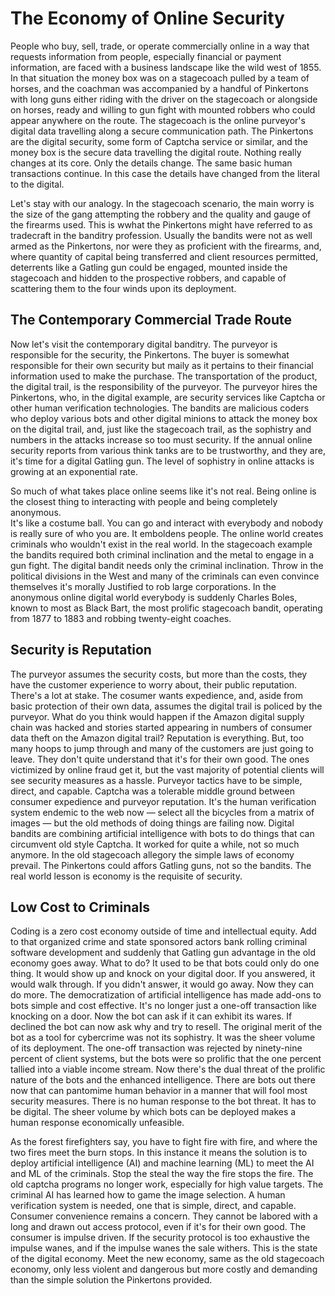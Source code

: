 # The Economy of Online Security



People who buy,
sell,
trade,
or operate commercially online in a way that requests information from people,
especially financial or payment information,
are faced with a business landscape like the wild west of 1855.
In that situation the money box was on a stagecoach pulled by a team of horses, 
and the coachman was accompanied by a handful of Pinkertons with long guns either riding with the driver on the stagecoach or alongside on horses,
ready and willing to gun fight with mounted robbers who could appear anywhere on the route. 
The stagecoach is the online purveyor's digital data travelling along a secure communication path.
The Pinkertons are the digital security,
some form of Captcha service or similar,
and the money box is the secure data travelling the digital route.
Nothing really changes at its core.
Only the details change.
The same basic human transactions continue.
In this case the details have changed from the literal to the digital.


Let's stay with our analogy.
In the stagecoach scenario,
the main worry is the size of the gang attempting the robbery and the quality and gauge of the firearms used.
This is wwhat the Pinkertons might have referred to as tradecraft in the banditry profession.
Usually the bandits were not as well armed as the Pinkertons,
nor were they as proficient with the firearms,
and,
where quantity of capital being transferred and client resources permitted,
deterrents like a Gatling gun could be engaged,
mounted inside the stagecoach and hidden to the prospective robbers,
and capable of scattering them to the four winds upon its deployment.

## The Contemporary Commercial Trade Route

Now let's visit the contemporary digital banditry.
The purveyor is responsible for the security,
the Pinkertons.
The buyer is somewhat responsible for their own security but maily as it pertains to their financial information used to make the purchase.
The transportation of the product,
the digital trail,
is the responsibility of the purveyor.
The purveyor hires the Pinkertons,
who,
in the digital example,
are security services like Captcha or other human verification technologies.
The bandits are malicious coders who deploy various bots and other digital minions to attack the money box on the digital trail,
and,
just like the stagecoach trail,
as the sophistry and numbers in the attacks increase so too must security.
If the annual online security reports from various think tanks are to be trustworthy,
and they are,
it's time for a digital Gatling gun.
The level of sophistry in online attacks is growing at an exponential rate. 

So much of what takes place online seems like it's not real. 
Being online is the closest thing to interacting with people and being completely anonymous.  
It's like a costume ball. 
You can go and interact with everybody and nobody is really sure of who you are. 
It emboldens people. 
The online world creates criminals who wouldn't exist in the real world. 
In the stagecoach example the bandits required both criminal inclination and the metal to engage in a gun fight.
The digital bandit needs only the criminal inclination.
Throw in the political divisions in the West and many of the criminals can even convince themselves it's morally Justified to rob large corporations.
In the anonymous online digital world everybody is suddenly Charles Boles,
known to most as Black Bart,
the most prolific stagecoach bandit,
operating from 1877 to 1883 and robbing twenty-eight coaches. 

## Security is Reputation


The purveyor assumes the security costs, 
but more than the costs, 
they have the customer experience to worry about,
their public reputation.
There's a lot at stake. 
The cosumer wants expedience,
and,
aside from basic protection of their own data,
assumes the digital trail is policed by the purveyor.
What do you think would happen if the Amazon digital supply chain was hacked and stories started appearing in numbers of consumer data theft on the Amazon digital trail?
Reputation is everything. 
But,
too many hoops to jump through and many of the customers are just going to leave. 
They don't quite understand that it's for their own good. 
The ones victimized by online fraud get it,
but the vast majority of potential clients will see security measures as a hassle.
Purveyor tactics have to be simple, 
direct, 
and capable. 
Captcha was a tolerable middle ground between consumer expedience and purveyor reputation.
It's the human verification system endemic to the web now
&mdash;
select all the bicycles from a matrix of images
&mdash;
but the old methods of doing things are failing now. 
Digital bandits are combining artificial intelligence with bots to do things that can circumvent old style Captcha. 
It worked for quite a while,
not so much anymore. 
In the old stagecoach allegory the simple laws of economy prevail.
The Pinkertons could affors Gatling guns,
not so the bandits.
The real world lesson is economy is the requisite of security.


## Low Cost to Criminals


Coding is a zero cost economy outside of time and intellectual equity.
Add to that organized crime and state sponsored actors bank rolling criminal software development and suddenly that Gatling gun advantage in the old economy goes away.
What to do?
It used to be that bots could only do one thing. 
It would show up and knock on your digital door. 
If you answered,
it would walk through. 
If you didn't answer,
it would go away. 
Now they can do more. 
The democratization of artificial intelligence has made add-ons to bots simple and cost effective. 
It's no longer just a one-off transaction like knocking on a door. 
Now the bot can ask if it can exhibit its wares. 
If declined the bot can now ask why and try to resell.
The original merit of the bot as a tool for cybercrime was not its sophistry. 
It was the sheer volume of its deployment. 
The one-off transaction was rejected by ninety-nine percent of client systems,
but the bots were so prolific that the one percent tallied into a viable income stream. 
Now there's the dual threat of the prolific nature of the bots and the enhanced intelligence.
There are bots out there now that can pantomime human behavior in a manner that will fool most security measures.
There is no human response to the bot threat. 
It has to be digital.
The sheer volume by which bots can be deployed makes a human response economically unfeasible. 

As the forest firefighters say,
you have to fight fire with fire,
and where the two fires meet the burn stops.
In this instance it means the solution is to deploy artificial intelligence (AI) and machine learning (ML) to meet the AI and ML of the criminals.
Stop the steal the way the fire stops the fire.
The old captcha programs no longer work,
especially for high value targets.
The criminal AI has learned how to game the image selection. 
A human verification system is needed,
one that is simple,
direct,
and capable. 
Consumer convenience remains a concern.
They cannot be labored with a long and drawn out access protocol,
even if it's for their own good. 
The consumer is impulse driven.
If the security protocol is too exhaustive the impulse wanes,
and if the impulse wanes the sale withers.
This is the state of the digital economy.
Meet the new economy,
same as the old stagecoach economy,
only less violent and dangerous but more costly and demanding than the simple solution the Pinkertons provided.




